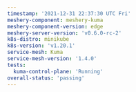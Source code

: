 ```yaml
---
timestamp: '2021-12-31 22:37:30 UTC Fri'
meshery-component: meshery-kuma
meshery-component-version: edge
meshery-server-version: 'v0.6.0-rc-2'
k8s-distro: minikube
k8s-version: 'v1.20.1'
service-mesh: Kuma
service-mesh-version: '1.4.0'
tests:
  kuma-control-plane: 'Running'
overall-status: 'passing'
---
```

